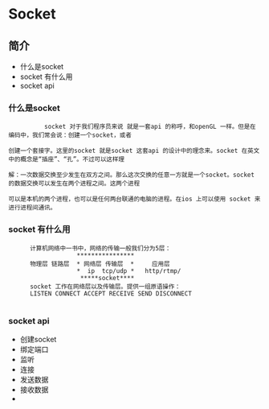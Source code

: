# Socket

## 简介

* 什么是socket
* socket 有什么用
* socket api

### 什么是socket

```
          socket 对于我们程序员来说 就是一套api 的称呼，和openGL 一样。但是在编码中，我们常会说：创建一个socket，或者

创建一个套接字。这里的socket 就是socket 这套api 的设计中的理念来。socket 在英文中的概念是“插座”、“孔”。不过可以这样理

解：一次数据交换至少发生在双方之间。那么这次交换的任意一方就是一个socket。socket 的数据交换可以发生在两个进程之间。这两个进程

可以是本机的两个进程，也可以是任何两台联通的电脑的进程。在ios 上可以使用 socket 来进行进程间通讯。

```

### socket 有什么用

```
      计算机网络中一书中，网络的传输一般我们分为5层：
                   ****************
      物理层 链路层  * 网络层 传输层  *     应用层
                   *  ip  tcp/udp *   http/rtmp/
                    *****socket****
      socket 工作在网络层以及传输层。提供一组原语操作：
      LISTEN CONNECT ACCEPT RECEIVE SEND DISCONNECT


```

### socket api

* 创建socket
* 绑定端口
* 监听
* 连接
* 发送数据
* 接收数据
* 

